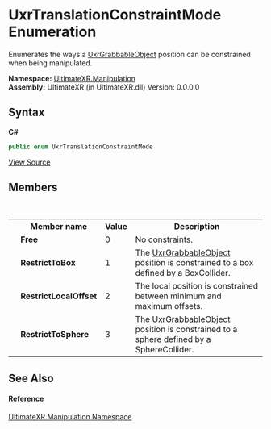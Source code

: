 # UxrTranslationConstraintMode Enumeration
 

Enumerates the ways a <a href="T_UltimateXR_Manipulation_UxrGrabbableObject">UxrGrabbableObject</a> position can be constrained when being manipulated.

**Namespace:**&nbsp;<a href="N_UltimateXR_Manipulation">UltimateXR.Manipulation</a><br />**Assembly:**&nbsp;UltimateXR (in UltimateXR.dll) Version: 0.0.0.0

## Syntax

**C#**<br />
``` C#
public enum UxrTranslationConstraintMode
```

<a href="UltimateXR/Scripts/Manipulation/UxrTranslationConstraintMode.cs" rel="noopener noreferrer" title="View the source code">View Source</a><br />

## Members
&nbsp;<table><tr><th></th><th>Member name</th><th>Value</th><th>Description</th></tr><tr><td /><td target="F:UltimateXR.Manipulation.UxrTranslationConstraintMode.Free">**Free**</td><td>0</td><td>No constraints.</td></tr><tr><td /><td target="F:UltimateXR.Manipulation.UxrTranslationConstraintMode.RestrictToBox">**RestrictToBox**</td><td>1</td><td>The <a href="T_UltimateXR_Manipulation_UxrGrabbableObject">UxrGrabbableObject</a> position is constrained to a box defined by a BoxCollider.</td></tr><tr><td /><td target="F:UltimateXR.Manipulation.UxrTranslationConstraintMode.RestrictLocalOffset">**RestrictLocalOffset**</td><td>2</td><td>The local position is constrained between minimum and maximum offsets.</td></tr><tr><td /><td target="F:UltimateXR.Manipulation.UxrTranslationConstraintMode.RestrictToSphere">**RestrictToSphere**</td><td>3</td><td>The <a href="T_UltimateXR_Manipulation_UxrGrabbableObject">UxrGrabbableObject</a> position is constrained to a sphere defined by a SphereCollider.</td></tr></table>

## See Also


#### Reference
<a href="N_UltimateXR_Manipulation">UltimateXR.Manipulation Namespace</a><br />